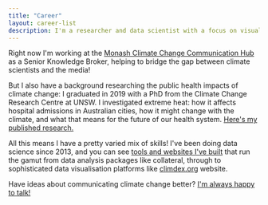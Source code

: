 ```yaml
---
title: "Career"
layout: career-list
description: I'm a researcher and data scientist with a focus on visualising and communicating climate change.
---
```

Right now I'm working at the [Monash Climate Change Communication Hub](https://monash.edu/mcccrh) as a Senior Knowledge Broker, helping to bridge the gap between climate scientists and the media!

But I also have a background researching the public health impacts of climate change: I graduated in 2019 with a PhD from the Climate Change Research Centre at UNSW. I investigated extreme heat: how it affects hospital admissions in Australian cities, how it might change with the climate, and what that means for the future of our health system. [Here's my published research.](https://scholar.google.com/citations?user=Otq-xj0AAAAJ&hl=en)

All this means I have a pretty varied mix of skills! I've been doing data science since 2013, and you can see [tools and websites I've built](/projects) that run the gamut from data analysis packages like collateral, through to sophisticated data visualisation platforms like [climdex.org](https://climdex.org) website.

Have ideas about communicating climate change better? [I'm always happy to talk!](mailto:me@jamesgoldie.dev)

